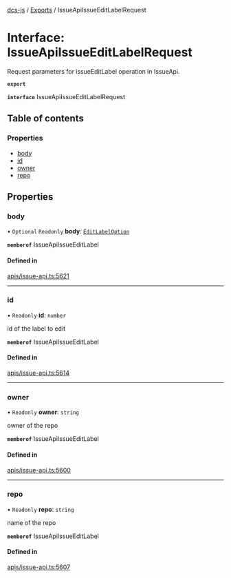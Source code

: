 [dcs-js](../README.md) / [Exports](../modules.md) / IssueApiIssueEditLabelRequest

# Interface: IssueApiIssueEditLabelRequest

Request parameters for issueEditLabel operation in IssueApi.

**`export`**

**`interface`** IssueApiIssueEditLabelRequest

## Table of contents

### Properties

- [body](IssueApiIssueEditLabelRequest.md#body)
- [id](IssueApiIssueEditLabelRequest.md#id)
- [owner](IssueApiIssueEditLabelRequest.md#owner)
- [repo](IssueApiIssueEditLabelRequest.md#repo)

## Properties

### <a id="body" name="body"></a> body

• `Optional` `Readonly` **body**: [`EditLabelOption`](EditLabelOption.md)

**`memberof`** IssueApiIssueEditLabel

#### Defined in

[apis/issue-api.ts:5621](https://github.com/unfoldingWord/dcs-js/blob/b29eb7a/apis/issue-api.ts#L5621)

___

### <a id="id" name="id"></a> id

• `Readonly` **id**: `number`

id of the label to edit

**`memberof`** IssueApiIssueEditLabel

#### Defined in

[apis/issue-api.ts:5614](https://github.com/unfoldingWord/dcs-js/blob/b29eb7a/apis/issue-api.ts#L5614)

___

### <a id="owner" name="owner"></a> owner

• `Readonly` **owner**: `string`

owner of the repo

**`memberof`** IssueApiIssueEditLabel

#### Defined in

[apis/issue-api.ts:5600](https://github.com/unfoldingWord/dcs-js/blob/b29eb7a/apis/issue-api.ts#L5600)

___

### <a id="repo" name="repo"></a> repo

• `Readonly` **repo**: `string`

name of the repo

**`memberof`** IssueApiIssueEditLabel

#### Defined in

[apis/issue-api.ts:5607](https://github.com/unfoldingWord/dcs-js/blob/b29eb7a/apis/issue-api.ts#L5607)
